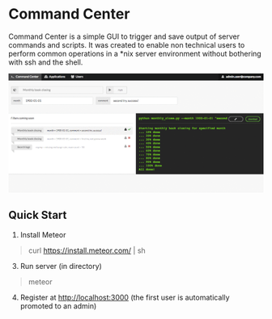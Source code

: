 Command Center
=============
Command Center is a simple GUI to trigger and save output of server commands and scripts. It was created to enable non technical users
to perform common operations in a *nix server environment without bothering with ssh and the shell.

![](https://raw.githubusercontent.com/hyperborea/command-center/media/demo.gif "Command Center demo")

Quick Start
-------------
1. Install Meteor
> curl https://install.meteor.com/ | sh

3. Run server (in directory)
> meteor

4. Register at <http://localhost:3000> (the first user is automatically promoted to an admin)
